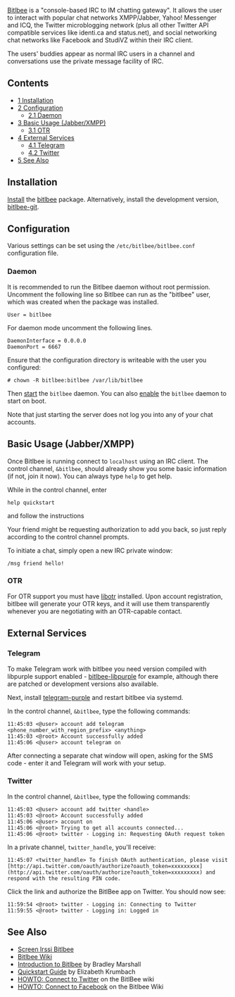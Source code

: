[Bitlbee](https://www.bitlbee.org/main.php/news.r.html) is a "console-based IRC to IM chatting gateway". It allows the user to interact with popular chat networks XMPP/Jabber, Yahoo! Messenger and ICQ, the Twitter microblogging network (plus all other Twitter API compatible services like identi.ca and status.net), and social networking chat networks like Facebook and StudiVZ within their IRC client.

The users' buddies appear as normal IRC users in a channel and conversations use the private message facility of IRC.

## Contents

*   [1 Installation](#Installation)
*   [2 Configuration](#Configuration)
    *   [2.1 Daemon](#Daemon)
*   [3 Basic Usage (Jabber/XMPP)](#Basic_Usage_.28Jabber.2FXMPP.29)
    *   [3.1 OTR](#OTR)
*   [4 External Services](#External_Services)
    *   [4.1 Telegram](#Telegram)
    *   [4.2 Twitter](#Twitter)
*   [5 See Also](#See_Also)

## Installation

[Install](/index.php/Install "Install") the [bitlbee](https://www.archlinux.org/packages/?name=bitlbee) package. Alternatively, install the development version, [bitlbee-git](https://aur.archlinux.org/packages/bitlbee-git/).

## Configuration

Various settings can be set using the `/etc/bitlbee/bitlbee.conf` configuration file.

### Daemon

It is recommended to run the Bitlbee daemon without root permission. Uncomment the following line so Bitlbee can run as the "bitlbee" user, which was created when the package was installed.

```
User = bitlbee

```

For daemon mode uncomment the following lines.

```
DaemonInterface = 0.0.0.0
DaemonPort = 6667

```

Ensure that the configuration directory is writeable with the user you configured:

 `# chown -R bitlbee:bitlbee /var/lib/bitlbee` 

Then [start](/index.php/Start "Start") the `bitlbee` daemon. You can also [enable](/index.php/Enable "Enable") the `bitlbee` daemon to start on boot.

Note that just starting the server does not log you into any of your chat accounts.

## Basic Usage (Jabber/XMPP)

Once Bitlbee is running connect to `localhost` using an IRC client. The control channel, `&bitlbee`, should already show you some basic information (if not, join it now). You can always type `help` to get help.

While in the control channel, enter

```
help quickstart

```

and follow the instructions

Your friend might be requesting authorization to add you back, so just reply according to the control channel prompts.

To initiate a chat, simply open a new IRC private window:

```
/msg friend hello!

```

### OTR

For OTR support you must have [libotr](https://www.archlinux.org/packages/?name=libotr) installed. Upon account registration, bitlbee will generate your OTR keys, and it will use them transparently whenever you are negotiating with an OTR-capable contact.

## External Services

### Telegram

To make Telegram work with bitlbee you need version compiled with libpurple support enabled - [bitlbee-libpurple](https://aur.archlinux.org/packages/bitlbee-libpurple/) for example, although there are patched or development versions also available.

Next, install [telegram-purple](https://aur.archlinux.org/packages/telegram-purple/) and restart bitlbee via systemd.

In the control channel, `&bitlbee`, type the following commands:

```
11:45:03 <@user> account add telegram <phone_number_with_region_prefix> <anything>
11:45:03 <@root> Account successfully added
11:45:06 <@user> account telegram on

```

After connecting a separate chat window will open, asking for the SMS code - enter it and Telegram will work with your setup.

### Twitter

In the control channel, `&bitlbee`, type the following commands:

```
11:45:03 <@user> account add twitter <handle>
11:45:03 <@root> Account successfully added
11:45:06 <@user> account on
11:45:06 <@root> Trying to get all accounts connected...
11:45:06 <@root> twitter - Logging in: Requesting OAuth request token

```

In a private channel, `twitter_handle`, you'll receive:

```
11:45:07 <twitter_handle> To finish OAuth authentication, please visit [http://api.twitter.com/oauth/authorize?oauth_token=xxxxxxxxx](http://api.twitter.com/oauth/authorize?oauth_token=xxxxxxxxx) and respond with the resulting PIN code.

```

Click the link and authorize the BitlBee app on Twitter. You should now see:

```
11:59:54 <@root> twitter - Logging in: Connecting to Twitter
11:59:55 <@root> twitter - Logging in: Logged in

```

## See Also

*   [Screen Irssi Bitlbee](/index.php/Screen_Irssi_Bitlbee "Screen Irssi Bitlbee")
*   [Bitlbee Wiki](http://wiki.bitlbee.org/)
*   [Introduction to Bitlbee](http://quark.humbug.org.au/publications/internet/bitlbee.pdf) by Bradley Marshall
*   [Quickstart Guide](http://princessleia.com/bitlbee.php) by Elizabeth Krumbach
*   [HOWTO: Connect to Twitter](http://wiki.bitlbee.org/HowtoTwitter) on the BitlBee wiki
*   [HOWTO: Connect to Facebook](https://wiki.bitlbee.org/HowtoFacebookMQTT) on the Bitlbee Wiki
